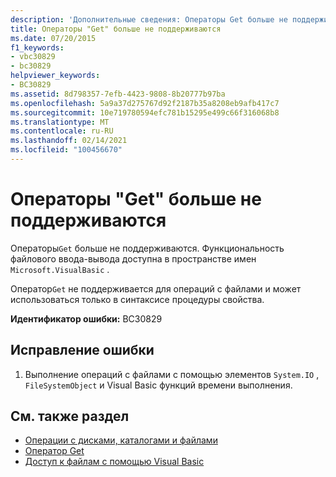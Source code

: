 ```yaml
---
description: 'Дополнительные сведения: Операторы Get больше не поддерживаются.'
title: Операторы "Get" больше не поддерживаются
ms.date: 07/20/2015
f1_keywords:
- vbc30829
- bc30829
helpviewer_keywords:
- BC30829
ms.assetid: 8d798357-7efb-4423-9808-8b20777b97ba
ms.openlocfilehash: 5a9a37d275767d92f2187b35a8208eb9afb417c7
ms.sourcegitcommit: 10e719780594efc781b15295e499c66f316068b8
ms.translationtype: MT
ms.contentlocale: ru-RU
ms.lasthandoff: 02/14/2021
ms.locfileid: "100456670"
---
```

# <a name="get-statements-are-no-longer-supported"></a>Операторы "Get" больше не поддерживаются

Операторы`Get` больше не поддерживаются. Функциональность файлового ввода-вывода доступна в пространстве имен `Microsoft.VisualBasic` .  
  
 Оператор`Get` не поддерживается для операций с файлами и может использоваться только в синтаксисе процедуры свойства.  
  
 **Идентификатор ошибки:** BC30829  
  
## <a name="to-correct-this-error"></a>Исправление ошибки  
  
1. Выполнение операций с файлами с помощью элементов `System.IO` , `FileSystemObject` и Visual Basic функций времени выполнения.  
  
## <a name="see-also"></a>См. также раздел

- [Операции с дисками, каталогами и файлами](../developing-apps/programming/drives-directories-files/index.md)
- [Оператор Get](../language-reference/statements/get-statement.md)
- [Доступ к файлам с помощью Visual Basic](../developing-apps/programming/drives-directories-files/file-access.md)
